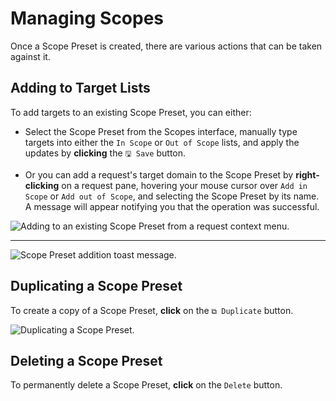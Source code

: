 # Managing Scopes

Once a Scope Preset is created, there are various actions that can be taken against it.

## Adding to Target Lists

To add targets to an existing Scope Preset, you can either:

- Select the Scope Preset from the Scopes interface, manually type targets into either the `In Scope` or `Out of Scope` lists, and apply the updates by **clicking** the `🖫 Save` button.

- Or you can add a request's target domain to the Scope Preset by **right-clicking** on a request pane, hovering your mouse cursor over `Add in Scope` or `Add out of Scope`, and selecting the Scope Preset by its name. A message will appear notifying you that the operation was successful.

<img alt="Adding to an existing Scope Preset from a request context menu." src="/_images/scopes_add_target_context_menu.png" center>

---

<img alt="Scope Preset addition toast message." src="/_images/scopes_toast_message_edit_preset.png" center>

## Duplicating a Scope Preset

To create a copy of a Scope Preset, **click** on the `⧉ Duplicate` button.

<img alt="Duplicating a Scope Preset." src="/_images/scopes_duplicate.png" center>

## Deleting a Scope Preset

To permanently delete a Scope Preset, **click** on the `Delete` button.
